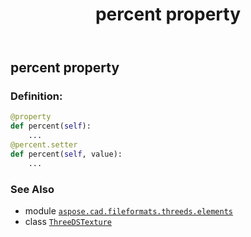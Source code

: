 ﻿---
title: percent property
second_title: Aspose.CAD for Python via .NET API References
description: 
type: docs
weight: 40
url: /aspose.cad.fileformats.threeds.elements/threedstexture/percent/
is_root: false
---

## percent property

### Definition:
```python
@property
def percent(self):
    ...
@percent.setter
def percent(self, value):
    ...
```

### See Also
* module [`aspose.cad.fileformats.threeds.elements`](../../)
* class [`ThreeDSTexture`](/cad/python-net/aspose.cad.fileformats.threeds.elements/threedstexture)
